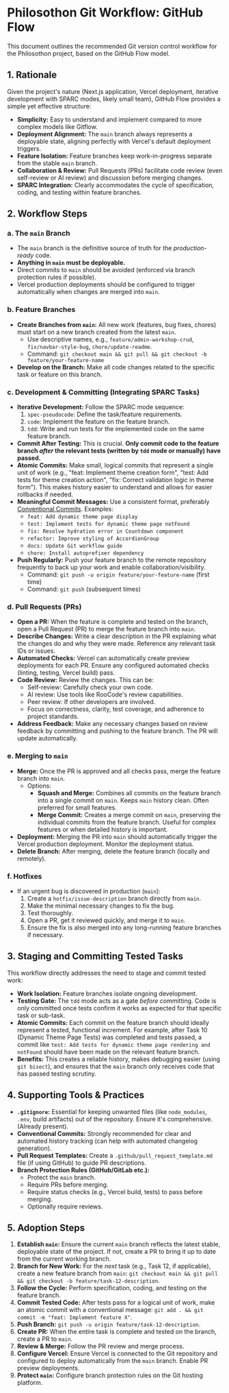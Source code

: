 # Philosothon Git Workflow: GitHub Flow

This document outlines the recommended Git version control workflow for the Philosothon project, based on the GitHub Flow model.

## 1. Rationale

Given the project's nature (Next.js application, Vercel deployment, iterative development with SPARC modes, likely small team), GitHub Flow provides a simple yet effective structure:

*   **Simplicity:** Easy to understand and implement compared to more complex models like Gitflow.
*   **Deployment Alignment:** The `main` branch always represents a deployable state, aligning perfectly with Vercel's default deployment triggers.
*   **Feature Isolation:** Feature branches keep work-in-progress separate from the stable `main` branch.
*   **Collaboration & Review:** Pull Requests (PRs) facilitate code review (even self-review or AI review) and discussion before merging changes.
*   **SPARC Integration:** Clearly accommodates the cycle of specification, coding, and testing within feature branches.

## 2. Workflow Steps

### a. The `main` Branch

*   The `main` branch is the definitive source of truth for the *production-ready* code.
*   **Anything in `main` must be deployable.**
*   Direct commits to `main` should be avoided (enforced via branch protection rules if possible).
*   Vercel production deployments should be configured to trigger automatically when changes are merged into `main`.

### b. Feature Branches

*   **Create Branches from `main`:** All new work (features, bug fixes, chores) must start on a new branch created from the latest `main`.
    *   Use descriptive names, e.g., `feature/admin-workshop-crud`, `fix/navbar-style-bug`, `chore/update-readme`.
    *   Command: `git checkout main && git pull && git checkout -b feature/your-feature-name`
*   **Develop on the Branch:** Make all code changes related to the specific task or feature on this branch.

### c. Development & Committing (Integrating SPARC Tasks)

*   **Iterative Development:** Follow the SPARC mode sequence:
    1.  `spec-pseudocode`: Define the task/feature requirements.
    2.  `code`: Implement the feature on the feature branch.
    3.  `tdd`: Write and run tests for the implemented code on the same feature branch.
*   **Commit After Testing:** This is crucial. **Only commit code to the feature branch *after* the relevant tests (written by `tdd` mode or manually) have passed.**
*   **Atomic Commits:** Make small, logical commits that represent a single unit of work (e.g., "feat: Implement theme creation form", "test: Add tests for theme creation action", "fix: Correct validation logic in theme form"). This makes history easier to understand and allows for easier rollbacks if needed.
*   **Meaningful Commit Messages:** Use a consistent format, preferably [Conventional Commits](https://www.conventionalcommits.org/). Examples:
    *   `feat: Add dynamic theme page display`
    *   `test: Implement tests for dynamic theme page notFound`
    *   `fix: Resolve hydration error in Countdown component`
    *   `refactor: Improve styling of AccordionGroup`
    *   `docs: Update Git workflow guide`
    *   `chore: Install autoprefixer dependency`
*   **Push Regularly:** Push your feature branch to the remote repository frequently to back up your work and enable collaboration/visibility.
    *   Command: `git push -u origin feature/your-feature-name` (first time)
    *   Command: `git push` (subsequent times)

### d. Pull Requests (PRs)

*   **Open a PR:** When the feature is complete and tested on the branch, open a Pull Request (PR) to merge the feature branch into `main`.
*   **Describe Changes:** Write a clear description in the PR explaining what the changes do and why they were made. Reference any relevant task IDs or issues.
*   **Automated Checks:** Vercel can automatically create preview deployments for each PR. Ensure any configured automated checks (linting, testing, Vercel build) pass.
*   **Code Review:** Review the changes. This can be:
    *   Self-review: Carefully check your own code.
    *   AI review: Use tools like RooCode's review capabilities.
    *   Peer review: If other developers are involved.
    *   Focus on correctness, clarity, test coverage, and adherence to project standards.
*   **Address Feedback:** Make any necessary changes based on review feedback by committing and pushing to the feature branch. The PR will update automatically.

### e. Merging to `main`

*   **Merge:** Once the PR is approved and all checks pass, merge the feature branch into `main`.
    *   Options:
        *   **Squash and Merge:** Combines all commits on the feature branch into a single commit on `main`. Keeps `main` history clean. Often preferred for small features.
        *   **Merge Commit:** Creates a merge commit on `main`, preserving the individual commits from the feature branch. Useful for complex features or when detailed history is important.
*   **Deployment:** Merging the PR into `main` should automatically trigger the Vercel production deployment. Monitor the deployment status.
*   **Delete Branch:** After merging, delete the feature branch (locally and remotely).

### f. Hotfixes

*   If an urgent bug is discovered in production (`main`):
    1.  Create a `hotfix/issue-description` branch directly from `main`.
    2.  Make the minimal necessary changes to fix the bug.
    3.  Test thoroughly.
    4.  Open a PR, get it reviewed quickly, and merge it to `main`.
    5.  Ensure the fix is also merged into any long-running feature branches if necessary.

## 3. Staging and Committing Tested Tasks

This workflow directly addresses the need to stage and commit tested work:

*   **Work Isolation:** Feature branches isolate ongoing development.
*   **Testing Gate:** The `tdd` mode acts as a gate *before* committing. Code is only committed once tests confirm it works as expected for that specific task or sub-task.
*   **Atomic Commits:** Each commit on the feature branch should ideally represent a tested, functional increment. For example, after Task 10 (Dynamic Theme Page Tests) was completed and tests passed, a commit like `test: Add tests for dynamic theme page rendering and notFound` should have been made on the relevant feature branch.
*   **Benefits:** This creates a reliable history, makes debugging easier (using `git bisect`), and ensures that the `main` branch only receives code that has passed testing scrutiny.

## 4. Supporting Tools & Practices

*   **`.gitignore`:** Essential for keeping unwanted files (like `node_modules`, `.env`, build artifacts) out of the repository. Ensure it's comprehensive. (Already present).
*   **Conventional Commits:** Strongly recommended for clear and automated history tracking (can help with automated changelog generation).
*   **Pull Request Templates:** Create a `.github/pull_request_template.md` file (if using GitHub) to guide PR descriptions.
*   **Branch Protection Rules (GitHub/GitLab etc.):**
    *   Protect the `main` branch.
    *   Require PRs before merging.
    *   Require status checks (e.g., Vercel build, tests) to pass before merging.
    *   Optionally require reviews.

## 5. Adoption Steps

1.  **Establish `main`:** Ensure the current `main` branch reflects the latest stable, deployable state of the project. If not, create a PR to bring it up to date from the current working branch.
2.  **Branch for New Work:** For the *next* task (e.g., Task 12, if applicable), create a new feature branch from `main`: `git checkout main && git pull && git checkout -b feature/task-12-description`.
3.  **Follow the Cycle:** Perform specification, coding, and testing on the feature branch.
4.  **Commit Tested Code:** After tests pass for a logical unit of work, make an atomic commit with a conventional message: `git add . && git commit -m "feat: Implement feature X"`.
5.  **Push Branch:** `git push -u origin feature/task-12-description`.
6.  **Create PR:** When the entire task is complete and tested on the branch, create a PR to `main`.
7.  **Review & Merge:** Follow the PR review and merge process.
8.  **Configure Vercel:** Ensure Vercel is connected to the Git repository and configured to deploy automatically from the `main` branch. Enable PR preview deployments.
9.  **Protect `main`:** Configure branch protection rules on the Git hosting platform.